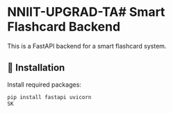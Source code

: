 # NNIIT-UPGRAD-TA# Smart Flashcard Backend

This is a FastAPI backend for a smart flashcard system.

## 🔧 Installation

Install required packages:

```bash
pip install fastapi uvicorn
SK
